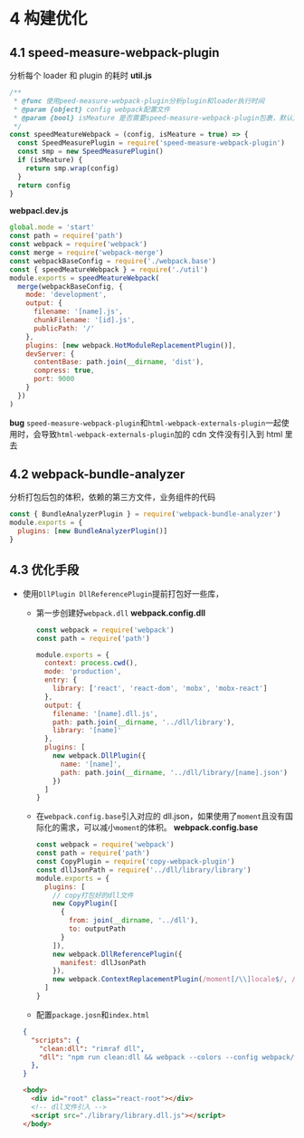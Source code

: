 # 4 构建优化

## 4.1 speed-measure-webpack-plugin

分析每个 loader 和 plugin 的耗时
**util.js**

```js
/**
 * @func 使用peed-measure-webpack-plugin分析plugin和loader执行时间
 * @param {object} config webpack配置文件
 * @param {bool} isMeature 是否需要speed-measure-webpack-plugin包裹，默认为true
 */
const speedMeatureWebpack = (config, isMeature = true) => {
  const SpeedMeasurePlugin = require('speed-measure-webpack-plugin')
  const smp = new SpeedMeasurePlugin()
  if (isMeature) {
    return smp.wrap(config)
  }
  return config
}
```

**webpacl.dev.js**

```js
global.mode = 'start'
const path = require('path')
const webpack = require('webpack')
const merge = require('webpack-merge')
const webpackBaseConfig = require('./webpack.base')
const { speedMeatureWebpack } = require('./util')
module.exports = speedMeatureWebpack(
  merge(webpackBaseConfig, {
    mode: 'development',
    output: {
      filename: '[name].js',
      chunkFilename: '[id].js',
      publicPath: '/'
    },
    plugins: [new webpack.HotModuleReplacementPlugin()],
    devServer: {
      contentBase: path.join(__dirname, 'dist'),
      compress: true,
      port: 9000
    }
  })
)
```

**bug** `speed-measure-webpack-plugin`和`html-webpack-externals-plugin`一起使用时，会导致`html-webpack-externals-plugin`加的 cdn 文件没有引入到 html 里去

## 4.2 webpack-bundle-analyzer

分析打包后包的体积，依赖的第三方文件，业务组件的代码

```js
const { BundleAnalyzerPlugin } = require('webpack-bundle-analyzer')
module.exports = {
  plugins: [new BundleAnalyzerPlugin()]
}
```

## 4.3 优化手段

- 使用`DllPlugin DllReferencePlugin`提前打包好一些库，

  - 第一步创建好`webpack.dll`
    **webpack.config.dll**

    ```js
    const webpack = require('webpack')
    const path = require('path')

    module.exports = {
      context: process.cwd(),
      mode: 'production',
      entry: {
        library: ['react', 'react-dom', 'mobx', 'mobx-react']
      },
      output: {
        filename: '[name].dll.js',
        path: path.join(__dirname, '../dll/library'),
        library: '[name]'
      },
      plugins: [
        new webpack.DllPlugin({
          name: '[name]',
          path: path.join(__dirname, '../dll/library/[name].json')
        })
      ]
    }
    ```

  - 在`webpack.config.base`引入对应的 dll.json，如果使用了`moment`且没有国际化的需求，可以减小`moment`的体积。
    **webpack.config.base**

    ```js
    const webpack = require('webpack')
    const path = require('path')
    const CopyPlugin = require('copy-webpack-plugin')
    const dllJsonPath = require('../dll/library/library')
    module.exports = {
      plugins: [
        // copy打包好的dll文件
        new CopyPlugin([
          {
            from: join(__dirname, '../dll'),
            to: outputPath
          }
        ]),
        new webpack.DllReferencePlugin({
          manifest: dllJsonPath
        }),
        new webpack.ContextReplacementPlugin(/moment[/\\]locale$/, /zh-cn/)
      ]
    }
    ```

  - 配置`package.josn`和`index.html`

  ```JSON
  {
    "scripts": {
      "clean:dll": "rimraf dll",
      "dll": "npm run clean:dll && webpack --colors --config webpack/webpack.config.dll.js"
    },
  }

  ```

  ```html
  <body>
    <div id="root" class="react-root"></div>
    <!-- dll文件引入 -->
    <script src="./library/library.dll.js"></script>
  </body>
  ```
